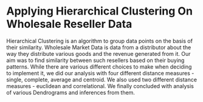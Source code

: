 # Applying Hierarchical Clustering On Wholesale Reseller Data

Hierarchical Clustering is an algorithm to group data points on the basis of their similarity. 
Wholesale Market Data is data from a distributor about the way they distribute various goods and the revenue generated from it. 
Our aim was to find similarity between such resellers based on their buying patterns. While there are various different choices 
to make when deciding to implement it, we did our analysis with four different distance measures - single, complete, average and centroid.
We also used two different distance measures - euclidean and correlational. We finally concluded with analysis of various Dendrograms 
and inferences from them.

